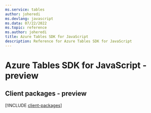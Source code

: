 ```yaml
---
ms.service: tables
author: joheredi
ms.devlang: javascript
ms.data: 07/22/2022
ms.topic: reference
ms.author: joheredi
title: Azure Tables SDK for JavaScript
description: Reference for Azure Tables SDK for JavaScript
---
```

# Azure Tables SDK for JavaScript - preview

## Client packages - preview
[!INCLUDE [client-packages](tables-client-index.md)]
